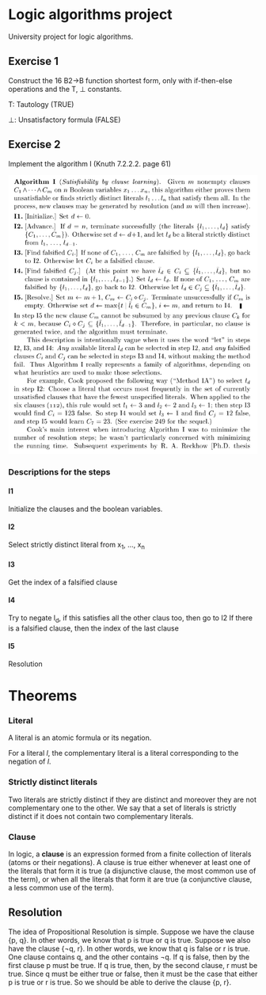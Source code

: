 # Logic algorithms project

University project for logic algorithms.

## Exercise 1

Construct the 16 B2→B function shortest form, only with if-then-else operations and the T, ⊥ constants.

T: Tautology (TRUE)

⊥: Unsatisfactory formula (FALSE)


## Exercise 2

Implement the algorithm I (Knuth 7.2.2.2. page 61)

![The description of the algorithm](img/algorithm_i.png)

### Descriptions for the steps
#### I1
Initialize the clauses and the boolean variables.
#### I2
Select strictly distinct literal from x<sub>1</sub>, ..., x<sub>n</sub>
#### I3
Get the index of a falsified clause
#### I4
Try to negate l<sub>d</sub>, if this satisfies all the other claus too, then go to I2
If there is a falsified clause, then the index of the last clause
#### I5
Resolution

# Theorems
### Literal
A literal is an atomic formula or its negation.

For a literal *l*, the complementary literal is a literal corresponding to the negation of *l*.

### Strictly distinct literals
Two literals are strictly distinct if they are distinct and moreover they are not complementary one to the other. We say that a set of literals is strictly distinct if it does not contain two complementary literals.

### Clause
In logic, a **clause** is an expression formed from a finite collection of literals (atoms or their negations). A clause is true either whenever at least one of the literals that form it is true (a disjunctive clause, the most common use of the term), or when all the literals that form it are true (a conjunctive clause, a less common use of the term).

## Resolution
The idea of Propositional Resolution is simple. Suppose we have the clause {p, q}. In other words, we know that p is true or q is true. Suppose we also have the clause {¬q, r}. In other words, we know that q is false or r is true. One clause contains q, and the other contains ¬q. If q is false, then by the first clause p must be true. If q is true, then, by the second clause, r must be true. Since q must be either true or false, then it must be the case that either p is true or r is true. So we should be able to derive the clause {p, r}.
